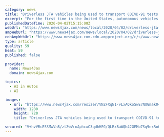 ```yaml
---
category: news
title: "Driverless JTA vehicles being used to transport COIVD-91 tests at Mayo"
excerpt: "For the first time in the United States, autonomous vehicles are being used to transport medical supplies and COVID-19 tests at Mayo Clinic in Florida, according to the Jacksonville Transportation Authority."
publishedDateTime: 2020-04-02T15:15:00Z
webUrl: "https://www.news4jax.com/news/local/2020/04/02/driverless-jta-vehicles-being-used-at-mayo/"
ampWebUrl: "https://www.news4jax.com/news/local/2020/04/02/driverless-jta-vehicles-being-used-at-mayo/?outputType=amp"
cdnAmpWebUrl: "https://www-news4jax-com.cdn.ampproject.org/c/s/www.news4jax.com/news/local/2020/04/02/driverless-jta-vehicles-being-used-at-mayo/?outputType=amp"
type: article
quality: 59
heat: 59
published: false

provider:
  name: News4Jax
  domain: news4jax.com

topics:
  - AI in Autos
  - AI

images:
  - url: "https://www.news4jax.com/resizer/VNZFXqN1-vLxAQkoSwE7NUGmak0=/1280x720/smart/arc-anglerfish-arc2-prod-gmg.s3.amazonaws.com/public/37JJRZ2T5RFGBM3X44HFL7INIA.jpg"
    width: 1280
    height: 720
    title: "Driverless JTA vehicles being used to transport COIVD-91 tests at Mayo"

secured: "V+hvVRcESSMwVh8/ztZwVroAphcxC3qdhHEG/QLRx8aWQh42GEMb7Sq9exRoQ2f7ME3D4bQ8AuzoqgZk7chNQ6qA3D4gj4Lj0MzHsDzAEcnRsN0s3FGgI56FBI8wqkY6djohOVcB45Lj/BC2zao+ovg4723pJWUno6tEHE6A9KuS6oDCzS2uOrEcOf0zEI2+3Krx38ZqsbCe1zKVIZTGY8vOKl6HjSDBCr/v1Lp2E6u3ztNpgfcXyA+ffK3ATX2NUkUGqADiKX0rFFB6GeLinKzxsvGJVsMRfkKf7ifs9IJG1DhWz2K20cwY9S6pLsqxR++s7q/5DTpQwuQAZFk/pe3uB9YOp5CNuvwi6cMR4VB67Lh7GSThEPRNJ7Vy5JWbnXliMYpLndtheYPIEVh4HnLEmyTLI/ZTkVQ3WRn4HQg45/0CF8VD6XseQvu8tRZS/0HxMmnXQpVlAEIgmk0UnFPGsYmubFmq7pVG8zgl+eE=;vdWra//f8n+NPdEgVvm9VQ=="
---
```


